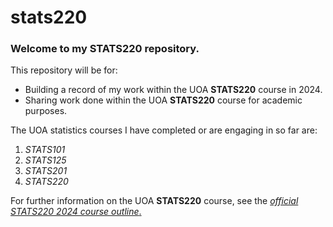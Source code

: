 # stats220
### Welcome to my STATS220 repository. 
This repository will be for: 
* Building a record of my work within the UOA **STATS220** course in 2024.
* Sharing work done within the UOA **STATS220** course for academic purposes.

The UOA statistics courses I have completed or are engaging in so far are:
1. *STATS101*
2. *STATS125*
3. *STATS201*
4. *STATS220*

For further information on the UOA **STATS220** course, see the [*official STATS220 2024 course outline*.](https://courseoutline.auckland.ac.nz/dco/course/STATS/220/1243)
